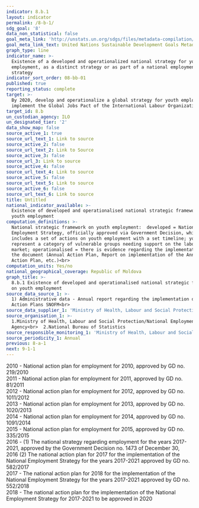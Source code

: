 ```yaml
---
indicator: 8.b.1
layout: indicator
permalink: /8-b-1/
sdg_goal: '8'
data_non_statistical: false
goal_meta_link: 'http://unstats.un.org/sdgs/files/metadata-compilation/Metadata-Goal-8.pdf'
goal_meta_link_text: United Nations Sustainable Development Goals Metadata (pdf 525kB)
graph_type: line
indicator_name: >-
  Existence of a developed and operationalized national strategy for youth
  employment, as a distinct strategy or as part of a national employment
  strategy
indicator_sort_order: 08-bb-01
published: true
reporting_status: complete
target: >-
  By 2020, develop and operationalize a global strategy for youth employment and
  implement the Global Jobs Pact of the International Labour Organization
target_id: 8.b
un_custodian_agency: ILO
un_designated_tier: '2'
data_show_map: false
source_active_1: true
source_url_text_1: Link to source
source_active_2: false
source_url_text_2: Link to Source
source_active_3: false
source_url_3: Link to source
source_active_4: false
source_url_text_4: Link to source
source_active_5: false
source_url_text_5: Link to source
source_active_6: false
source_url_text_6: Link to source
title: Untitled
national_indicator_available: >-
  Existence of developed and operationalised national strategic framework on
  youth employment
computation_definitions: >-
  National strategic framework on youth employment:  developed = National
  Employment Strategy, officially approved via Government Decision, which
  includes a set of actions on youth employment with a set timeline; youth
  represent a category of vulnerable groups needing support on the labour
  market; operationalised = there is evidence regarding the implementation of
  the document (Annual Action Plan, Report on implementation of the Annual
  Action Plan, etc.)<br>
computation_units: Yes/no
national_geographical_coverage: Republic of Moldova
graph_title: >-
  8.b.1 Existence of developed and operationalised national strategic framework
  on youth employment
source_data_source_1: >-
  1) Administrative data - Annual report regarding the implementation of the
  Action Plans SNOFM<br> 
source_data_supplier_1: 'Ministry of Health, Labour and Social Protection/National Employment Agency'
source_organisation_1: >-
  1.Ministry of Health, Labour and Social Protection/National Employment
  Agency<br>  2.National Bureau of Statistics
source_responsible_monitoring_1: 'Ministry of Health, Labour and Social Protection<br> '
source_periodicity_1: Annual
previous: 8-a-1
next: 9-1-1
---
```

2010 - National action plan for employment for 2010, approved by GD no. 219/2010 <br>
2011 - National action plan for employment for 2011, approved by GD no. 81/2011 <br>
2012 - National action plan for employment for 2012, approved by GD no. 1011/2012 <br>
2013 - National action plan for employment for 2013, approved by GD no. 1020/2013 <br>
2014 - National action plan for employment for 2014, approved by GD no. 1091/2014 <br>
2015 - National action plan for employment for 2015, approved by GD no. 335/2015 <br>
2016 - (1) The national strategy regarding employment for the years 2017-2021, approved by the Government Decision no. 1473 of December 30, 2016 (2) The national action plan for 2017 for the implementation of the National Employment Strategy for the years 2017-2021 approved by GD no. 582/2017 <br>
2017 - The national action plan for 2018 for the implementation of the National Employment Strategy for the years 2017-2021 approved by GD no. 552/2018 <br>
2018 - The national action plan for the implementation of the National Employment Strategy for 2017-2021 to be approved in 2020
